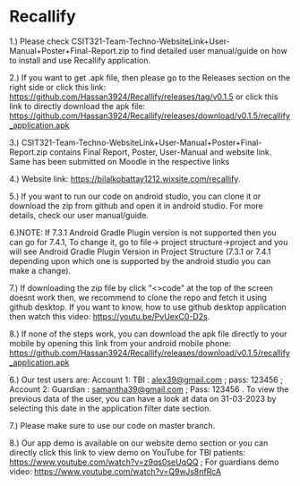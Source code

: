 # Recallify
1.) Please check CSIT321-Team-Techno-WebsiteLink+User-Manual+Poster+Final-Report.zip to find detailed user manual/guide on how to install and use Recallify application.   

2.) If you want to get .apk file, then please go to the Releases section on the right side or click this link: https://github.com/Hassan3924/Recallify/releases/tag/v0.1.5 or click this link to directly download the apk file: https://github.com/Hassan3924/Recallify/releases/download/v0.1.5/recallify_application.apk

3.) CSIT321-Team-Techno-WebsiteLink+User-Manual+Poster+Final-Report.zip contains Final Report, Poster, User-Manual and website link. Same has been submitted on Moodle in the respective links 

4.) Website link: https://bilalkobattay1212.wixsite.com/recallify. 

5.) If you want to run our code on android studio, you can clone it or download the zip from github and open it in android studio. For more details, check our user manual/guide. 

6.)NOTE: If 7.3.1 Android Gradle Plugin version is not supported then you can go for 7.4.1, To change it, go to file-> project structure->project and you will see Android Gradle Plugin Version in Project Structure (7.3.1 or 7.4.1 depending upon which one is supported by the android studio you can make a change).   

7.) If downloading the zip file by click "<>code" at the top of the screen doesnt work then, we recommend to clone the repo and fetch it using github desktop. If you want to know, how to use github desktop application then watch this video: https://youtu.be/PvUexC0-D2s.  

8.) If none of the steps work, you can download the apk file directly to your mobile by opening this link from your android mobile phone: https://github.com/Hassan3924/Recallify/releases/download/v0.1.5/recallify_application.apk

6.) Our test users are: Account 1: TBI : alex39@gmail.com ; pass: 123456 ; Account 2: Guardian :  samantha39@gmail.com ; Pass: 123456 . To view the previous data of the user, you can have a look at data on 31-03-2023 by selecting this date in the application filter date section.     

7.) Please make sure to use our code on master branch. 

8.) Our app demo is available on our website demo section or you can directly click this link to view demo on YouTube for TBI patients: https://www.youtube.com/watch?v=z9qs0seUqQQ ; For guardians demo video: https://www.youtube.com/watch?v=Q9wJs8nfRcA
